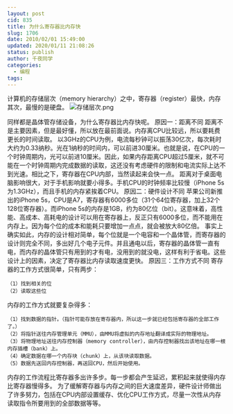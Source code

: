 ```yaml
---
layout: post
cid: 835
title: 为什么寄存器比内存快
slug: 1706
date: 2010/02/01 15:49:00
updated: 2020/01/11 21:08:26
status: publish
author: 千夜同学
categories: 
  - 编程
tags: 
---
```



计算机的存储层次（memory hierarchy）之中，寄存器（register）最快，内存其次，最慢的是硬盘。
![存储层次.png][1]

<!--more-->
同样都是晶体管存储设备，为什么寄存器比内存快呢。
原因一：距离不同
距离不是主要因素，但是最好懂，所以放在最前面说。内存离CPU比较远，所以要耗费更长的时间读取。
以3GHz的CPU为例，电流每秒钟可以振荡30亿次，每次耗时大约为0.33纳秒。光在1纳秒的时间内，可以前进30厘米。也就是说，在CPU的一个时钟周期内，光可以前进10厘米。因此，如果内存距离CPU超过5厘米，就不可能在一个时钟周期内完成数据的读取，这还没有考虑硬件的限制和电流实际上达不到光速。相比之下，寄存器在CPU内部，当然读起来会快一点。
距离对于桌面电脑影响很大，对于手机影响就要小得多。手机CPU的时钟频率比较慢（iPhone 5s为1.3GHz），而且手机的内存紧挨着CPU。
原因二：硬件设计不同
苹果公司新推出的iPhone 5s，CPU是A7，寄存器有6000多位（31个64位寄存器，加上32个128位寄存器）。而iPhone 5s的内存是1GB，约为80亿位（bit）。这意味着，高性能、高成本、高耗电的设计可以用在寄存器上，反正只有6000多位，而不能用在内存上。因为每个位的成本和能耗只要增加一点点，就会被放大80亿倍。
事实上确实如此，内存的设计相对简单，每个位就是一个电容和一个晶体管，而寄存器的设计则完全不同，多出好几个电子元件。并且通电以后，寄存器的晶体管一直有电，而内存的晶体管只有用到的才有电，没用到的就没电，这样有利于省电。这些设计上的因素，决定了寄存器比内存读取速度更快。
原因三：工作方式不同
寄存器的工作方式很简单，只有两步：

    （1）找到相关的位
    （2）读取这些位

内存的工作方式就要复杂得多：

    （1）找到数据的指针。（指针可能存放在寄存器内，所以这一步就已经包括寄存器的全部工作了。）
    （2）将指针送往内存管理单元（MMU），由MMU将虚拟的内存地址翻译成实际的物理地址。
    （3）将物理地址送往内存控制器（memory controller），由内存控制器找出该地址在哪一根内存插槽（bank）上。
    （4）确定数据在哪一个内存块（chunk）上，从该块读取数据。
    （5）数据先送回内存控制器，再送回CPU，然后开始使用。

内存的工作流程比寄存器多出许多步。每一步都会产生延迟，累积起来就使得内存比寄存器慢得多。
为了缓解寄存器与内存之间的巨大速度差异，硬件设计师做出了许多努力，包括在CPU内部设置缓存、优化CPU工作方式，尽量一次性从内存读取指令所要用到的全部数据等等。

  [1]: http://70data.net/usr/uploads/2015/09/3961202427.png